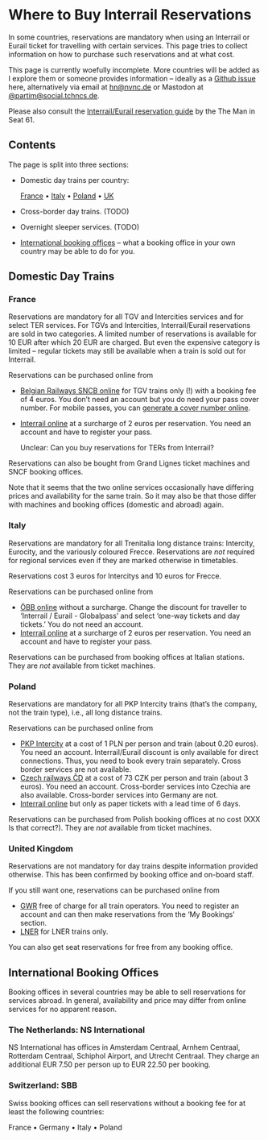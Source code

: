 # Where to Buy Interrail Reservations

In some countries, reservations are mandatory when using an Interrail
or Eurail ticket for travelling with certain services. This page tries
to collect information on how to purchase such reservations and at what
cost.

This page is currently woefully incomplete. More countries will be added
as I explore them or someone provides information – ideally as a [Github
issue](https://github.com/partim/random-travel-docs/issues/new)
here, alternatively via email at [hn@nvnc.de](mailto:hn@nvnc.de)
or Mastodon at [@partim@social.tchncs.de](https://social.tchncs.de/@partim).

Please also consult the
[Interrail/Eurail reservation
guide](https://www.seat61.com/interrail-and-eurail-reservations.htm) by
the The Man in Seat 61.

## Contents

The page is split into three sections:

* Domestic day trains per country:

  [France](#france) • [Italy](#italy) • [Poland](#poland) •
  [UK](#united_kingdom) 

* Cross-border day trains. (TODO)

* Overnight sleeper services. (TODO)

* [International booking offices](#international_booking_offices) – what a
  booking office in your own country may be able to do for you.


## Domestic Day Trains

### France

Reservations are mandatory for all TGV and Intercities services and for
select TER services. For TGVs and Intercities, Interrail/Eurail
reservations are sold in two categories. A limited number of reservations
is available for 10 EUR after which 20 EUR are charged. But even the
expensive category is limited – regular tickets may still be available
when a train is sold out for Interrail.

Reservations can be purchased online from

* [Belgian Railways SNCB
  online](https://travel.b-europe.com/eurail-ge/en/booking-tgv#TravelWish)
  for TGV trains only (!) with a booking fee of 4 euros. You don’t need an
  account but you do need your pass cover number. For mobile passes, you
  can [generate a cover number
  online](https://www.eurail.com/en/book-reservations#/generatePassCoverNumber).
* [Interrail online](https://www.interrail.eu/en/book-reservations#/) at
  a surcharge of 2 euros per reservation. You need an account and have to
  register your pass.

  Unclear: Can you buy reservations for TERs from Interrail?

Reservations can also be bought from Grand Lignes ticket machines and
SNCF booking offices.

Note that it seems that the two online services occasionally have differing
prices and availability for the same train. So it may also be that those
differ with machines and booking offices (domestic and abroad) again.

### Italy

Reservations are mandatory for all Trenitalia long distance trains:
Intercity, Eurocity, and the variously coloured Frecce. Reservations are
_not_ required for regional services even if they are marked otherwise in
timetables.

Reservations cost 3 euros for Intercitys and 10 euros for Frecce.

Reservations can be purchased online from

* [ÖBB online](https://shop.oebbtickets.at) without a surcharge. Change
  the discount for traveller to ‘Interrail / Eurail - Globalpass’ and
  select ‘one-way tickets and day tickets.’ You do not need an account.
* [Interrail online](https://www.interrail.eu/en/book-reservations#/) at
  a surcharge of 2 euros per reservation. You need an account and have to
  register your pass.

Reservations can be purchased from booking offices at Italian stations.
They are _not_ available from ticket machines.

### Poland

Reservations are mandatory for all PKP Intercity trains (that’s the
company, not the train type), i.e., all long distance trains.

Reservations can be purchased online from

* [PKP Intercity](https://www.intercity.pl/en/) at a cost of 1 PLN per
  person and train (about 0.20 euros). You need an account.
  Interrail/Eurail discount is only available for direct connections.
  Thus, you need to book every train separately. Cross border services are
  not available.
* [Czech railways ČD](https://www.cd.cz/) at a cost of 73 CZK per
  person and train (about 3 euros). You need an account. Cross-border
  services into Czechia are also available. Cross-border services into
  Germany are not.
* [Interrail online](https://www.interrail.eu/en/book-reservations#/) but
  only as paper tickets with a lead time of 6 days.

Reservations can be purchased from Polish booking offices at no cost (XXX
Is that correct?). 
They are _not_ available from ticket machines.

### United Kingdom

Reservations are not mandatory for day trains despite information provided
otherwise. This has been confirmed by booking office and on-board staff.

If you still want one, reservations can be purchased online from

* [GWR](https://www.gwr.com/) free of charge for all train operators. You
  need to register an account and can then make reservations from the ‘My
  Bookings’ section.
* [LNER](https://www.lner.co.uk/travel-information/make-a-reservation/)
  for LNER trains only.

You can also get seat reservations for free from any booking office.


## International Booking Offices

Booking offices in several countries may be able to sell reservations for
services abroad. In general, availability and price may differ from online
services for no apparent reason.

### The Netherlands: NS International

NS International has offices in Amsterdam Centraal, Arnhem Centraal,
Rotterdam Centraal, Schiphol Airport, and Utrecht Centraal. They charge an
additional EUR 7.50 per person up to EUR 22.50 per booking.

### Switzerland: SBB

Swiss booking offices can sell reservations without a booking fee for at
least the following countries:

France • Germany • Italy • Poland

